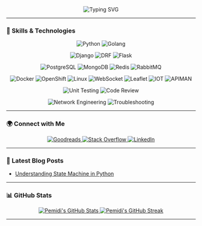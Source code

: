 <div align="center">
  <img src="https://readme-typing-svg.herokuapp.com?font=Fira+Code&size=30&pause=1000&color=0891B2&center=true&vCenter=true&width=500&lines=Hey%2C+I'm+PEMIDI!;As+a+Software+Engineer;" alt="Typing SVG" />
</div>









---

### 🚀 Skills & Technologies

<div align="center">  
  
  <!-- Programming Languages -->
  ![Python](https://img.shields.io/badge/Python-3776AB?style=for-the-badge&logo=python&logoColor=white)
  ![Golang](https://img.shields.io/badge/Go-00ADD8?style=for-the-badge&logo=go&logoColor=white)
  
  <!-- Frameworks -->
  ![Django](https://img.shields.io/badge/Django-092E20?style=for-the-badge&logo=django&logoColor=white)
  ![DRF](https://img.shields.io/badge/DRF-FF1709?style=for-the-badge&logo=django&logoColor=white) <!-- Updated to DRF with Django logo -->
  ![Flask](https://img.shields.io/badge/Flask-000000?style=for-the-badge&logo=flask&logoColor=white)

  <!-- Databases -->
  ![PostgreSQL](https://img.shields.io/badge/PostgreSQL-336791?style=for-the-badge&logo=postgresql&logoColor=white)
  ![MongoDB](https://img.shields.io/badge/MongoDB-47A248?style=for-the-badge&logo=mongodb&logoColor=white)
  ![Redis](https://img.shields.io/badge/Redis-DC382D?style=for-the-badge&logo=redis&logoColor=white)
  ![RabbitMQ](https://img.shields.io/badge/RabbitMQ-FF6600?style=for-the-badge&logo=rabbitmq&logoColor=white)

  <!-- Tools and Concepts -->
  ![Docker](https://img.shields.io/badge/Docker-2496ED?style=for-the-badge&logo=docker&logoColor=white)
  ![OpenShift](https://img.shields.io/badge/OpenShift-EE0000?style=for-the-badge&logo=redhat&logoColor=white)
  ![Linux](https://img.shields.io/badge/Linux-FCC624?style=for-the-badge&logo=linux&logoColor=black)
  ![WebSocket](https://img.shields.io/badge/WebSocket-4F4F4F?style=for-the-badge&logo=websockets&logoColor=white)
  ![Leaflet](https://img.shields.io/badge/Leaflet-03C03C?style=for-the-badge&logo=leaflet&logoColor=white)
  ![IOT](https://img.shields.io/badge/IoT-FF5722?style=for-the-badge&logo=internet-of-things&logoColor=white)
  ![APIMAN](https://img.shields.io/badge/APIMAN-00BFFF?style=for-the-badge&logo=api&logoColor=white)

  <!-- Testing and Review -->
  ![Unit Testing](https://img.shields.io/badge/Unit%20Testing-FFA500?style=for-the-badge&logo=testing&logoColor=white)
  ![Code Review](https://img.shields.io/badge/Code%20Review-32CD32?style=for-the-badge&logo=code&logoColor=white)

  <!-- Other Skills -->
  ![Network Engineering](https://img.shields.io/badge/Network%20Engineering-4A90E2?style=for-the-badge&logo=network&logoColor=white)
  ![Troubleshooting](https://img.shields.io/badge/Troubleshooting-FF5722?style=for-the-badge&logo=tools&logoColor=white)
</div>







---

### 🌍 Connect with Me

<div align="center">
  <a href="https://www.goodreads.com/user/show/63726559-pemidi" target="_blank" rel="noreferrer">
    <img src="https://img.shields.io/badge/Goodreads-372213?style=for-the-badge&logo=goodreads&logoColor=white" alt="Goodreads"/>
  <a href="https://www.stackoverflow.com/users/7143097" target="_blank" rel="noreferrer">
    <img src="https://img.shields.io/badge/Stack%20Overflow-F58025?style=for-the-badge&logo=stackoverflow&logoColor=white" alt="Stack Overflow"/>
  </a>
  <a href="https://www.linkedin.com/in/Pemidi" target="_blank" rel="noreferrer">
    <img src="https://img.shields.io/badge/LinkedIn-0A66C2?style=for-the-badge&logo=linkedin&logoColor=white" alt="LinkedIn"/>
  </a>
</div>


---

### 📝 Latest Blog Posts

<!-- BLOG-POST-LIST:START -->
- [Understanding State Machine in Python](https://pemidi.hashnode.dev/understanding-state-machine-in-python)
<!-- BLOG-POST-LIST:END -->

---

### 📊 GitHub Stats

<div align="center">
  <a href="http://www.github.com/Pemidi">
    <img src="https://github-readme-stats.vercel.app/api?username=pemidi&rank_icon=percentile&show_icons=true&theme=radical&show=reviews,prs_merged,prs_merged_percentage" alt="Pemidi's GitHub Stats"/>
  </a>
  <a href="http://www.github.com/Pemidi">
    <img src="https://github-readme-streak-stats.herokuapp.com/?user=Pemidi&stroke=ffffff&background=1c1917&ring=0891b2&fire=0891b2&currStreakNum=ffffff&currStreakLabel=0891b2&sideNums=ffffff&sideLabels=ffffff&dates=ffffff&hide_border=true" alt="Pemidi's GitHub Streak"/>
  </a>
</div>

---
